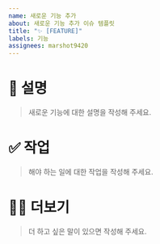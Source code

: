 ```yaml
---
name: 새로운 기능 추가
about: 새로운 기능 추가 이슈 템플릿
title: "✨ [FEATURE]"
labels: 기능
assignees: marshot9420
---
```


# 📄 설명

> 새로운 기능에 대한 설명을 작성해 주세요.

# ✅ 작업

> 해야 하는 일에 대한 작업을 작성해 주세요.

# 🙋🏻 더보기

> 더 하고 싶은 말이 있으면 작성해 주세요.
